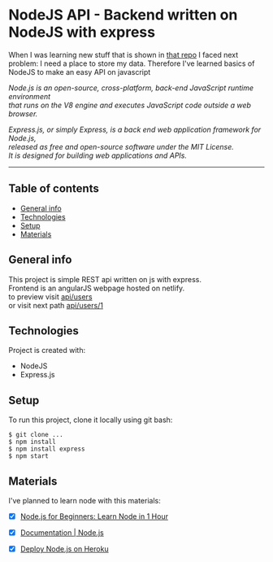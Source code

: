# NodeJS API - Backend written on NodeJS with express #


When I was learning new stuff that is shown in [that repo](https://github.com/Amaksik/AngularJS_Playbook)
I faced next problem: I need a place to store my data.
Therefore I've learned basics of NodeJS to make an easy API on javascript


*Node.js is an open-source, cross-platform, back-end JavaScript runtime environment  
that runs on the V8 engine and executes JavaScript code outside a web browser.*

*Express.js, or simply Express, is a back end web application framework for Node.js,  
released as free and open-source software under the MIT License.  
It is designed for building web applications and APIs.*

 - - - -
## Table of contents
* [General info](#general-info)
* [Technologies](#technologies)
* [Setup](#setup)
* [Materials](#materials)

## General info
This project is simple REST api written on js with express.  
Frontend is an angularJS webpage hosted on netlify.  
to preview visit [api/users](https://angularjs-api.herokuapp.com/users)  
or visit next path [api/users/1](https://angularjs-api.herokuapp.com/users/1)
	
## Technologies
Project is created with:
* NodeJS
* Express.js
	
## Setup
To run this project, clone it locally using git bash:

```
$ git clone ...
$ npm install
$ npm install express
$ npm start
```


## Materials ##
I've planned to learn node with this materials: 

- [x] [Node.js for Beginners: Learn Node in 1 Hour](https://www.youtube.com/watch?v=TlB_eWDSMt4&t=941s )
- [x] [Documentation | Node.js](https://nodejs.org/en/docs/)
- [x] [Deploy Node.js on Heroku](https://www.youtube.com/watch?v=r2S89Hm1Uq0&t=456s )

